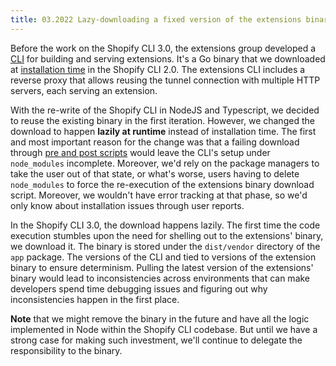 ```yaml
---
title: 03.2022 Lazy-downloading a fixed version of the extensions binary
---
```


Before the work on the Shopify CLI 3.0,
the extensions group developed a [CLI](https://github.com/shopify/shopify-cli-extensions)
for building and serving extensions.
It's a Go binary that we downloaded at [installation time](https://github.com/Shopify/shopify-cli/blob/main/ext/shopify-extensions/extconf.rb#L14) in the Shopify CLI 2.0.
The extensions CLI includes a reverse proxy that allows reusing the tunnel connection with multiple HTTP servers,
each serving an extension.

With the re-write of the Shopify CLI in NodeJS and Typescript,
we decided to reuse the existing binary in the first iteration.
However, we changed the download to happen **lazily at runtime** instead of installation time.
The first and most important reason for the change was that a failing download through [pre and post scripts](https://docs.npmjs.com/cli/v8/using-npm/scripts#pre--post-scripts) would leave the CLI's setup under `node_modules` incomplete.
Moreover, we'd rely on the package managers to take the user out of that state,
or what's worse,
users having to delete `node_modules` to force the re-execution of the extensions binary download script.
Moreover,
we wouldn't have error tracking at that phase,
so we'd only know about installation issues through user reports.

In the Shopify CLI 3.0,
the download happens lazily.
The first time the code execution stumbles upon the need for shelling out to the extensions' binary, we download it.
The binary is stored under the `dist/vendor` directory of the `app` package.
The versions of the CLI and tied to versions of the extension binary to ensure determinism.
Pulling the latest version of the extensions' binary would lead to inconsistencies across environments that can make developers spend time debugging issues and figuring out why inconsistencies happen in the first place.

**Note** that we might remove the binary in the future and have all the logic implemented in Node within the Shopify CLI codebase. But until we have a strong case for making such investment, we'll continue to delegate the responsibility to the binary.
